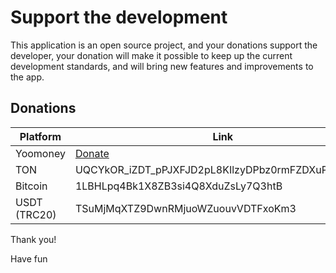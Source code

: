 # Support the development

This application is an open source project, and your donations support the developer, your donation will make it possible to keep up the current development standards, and will bring new features and improvements to the app.

## Donations

Platform | Link
--- | ---
Yoomoney | [Donate](https://yoomoney.ru/to/41001650076246) |
TON | UQCYkOR_iZDT_pPJXFJD2pL8KIlzyDPbz0rmFZDXuPMQ0LNh |
Bitcoin | 1LBHLpq4Bk1X8ZB3si4Q8XduZsLy7Q3htB |
USDT (TRC20) | TSuMjMqXTZ9DwnRMjuoWZuouvVDTFxoKm3 |

Thank you!

Have fun
